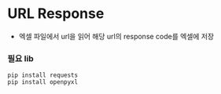 # URL Response

- 엑셀 파일에서 url을 읽어 해당 url의 response code를 엑셀에 저장

### 필요 lib
```
pip install requests
pip install openpyxl
```